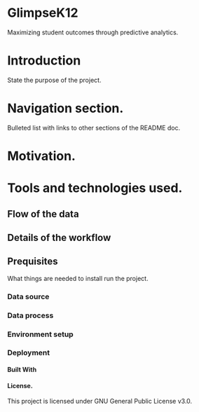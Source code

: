 # GlimpseK12
 Maximizing student outcomes through predictive analytics. 

# Introduction
State the purpose of the project. 

# Navigation section. 
Bulleted list with links to other sections of the README doc. 

# Motivation. 

# Tools and technologies used. 

## Flow of the data

## Details of the workflow

## Prequisites
What things are needed to install run the project. 

### Data source

### Data process

### Environment setup

### Deployment
#### Built With
#### License. 
This project is licensed under GNU General Public License v3.0.
